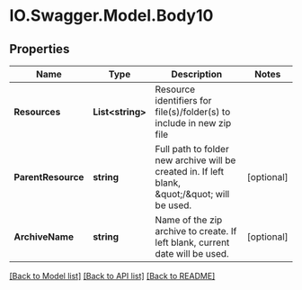 # IO.Swagger.Model.Body10
## Properties

Name | Type | Description | Notes
------------ | ------------- | ------------- | -------------
**Resources** | **List&lt;string&gt;** | Resource identifiers for file(s)/folder(s) to include in new zip file | 
**ParentResource** | **string** | Full path to folder new archive will be created in. If left blank, \&quot;/\&quot; will be used. | [optional] 
**ArchiveName** | **string** | Name of the zip archive to create. If left blank, current date will be used. | [optional] 

[[Back to Model list]](../README.md#documentation-for-models) [[Back to API list]](../README.md#documentation-for-api-endpoints) [[Back to README]](../README.md)

